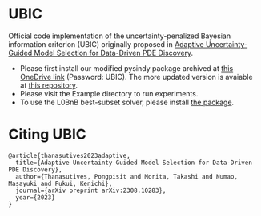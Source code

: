 # UBIC
Official code implementation of the uncertainty-penalized Bayesian information criterion (UBIC) originally proposed in [Adaptive Uncertainty-Guided Model Selection for Data-Driven PDE Discovery](https://arxiv.org/abs/2308.10283).

- Please first install our modified pysindy package archived at [this OneDrive link](https://chula-my.sharepoint.com/:u:/g/personal/pongpisit_t_alumni_chula_ac_th/EX7weU9tSe9BtbQjJXrGQG0Bxlj8d-nkEK6DZYsvLXbjhw) (Password: UBIC). The more updated version is avaiable at [this repository](https://github.com/Pongpisit-Thanasutives/pysindy).
- Please visit the Example directory to run experiments.
- To use the L0BnB best-subset solver, please install [the package](https://github.com/Pongpisit-Thanasutives/l0bnb).

# Citing UBIC
```
@article{thanasutives2023adaptive,
  title={Adaptive Uncertainty-Guided Model Selection for Data-Driven PDE Discovery},
  author={Thanasutives, Pongpisit and Morita, Takashi and Numao, Masayuki and Fukui, Kenichi},
  journal={arXiv preprint arXiv:2308.10283},
  year={2023}
}
```
